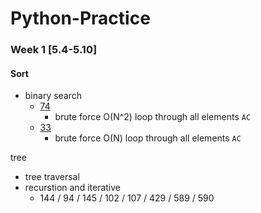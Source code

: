 # Python-Practice

### Week 1 [5.4-5.10]
#### Sort
- binary search		
  - [74](https://leetcode.com/problems/search-a-2d-matrix/)
    - brute force O(N^2) loop through all elements `AC`
  - [33](https://leetcode.com/problems/search-in-rotated-sorted-array/submissions/)
    - brute force O(N) loop through all elements `AC`

tree
- tree traversal 
- recurstion and iterative
  - 144 / 94 / 145 / 102 / 107 / 429 / 589 / 590 



